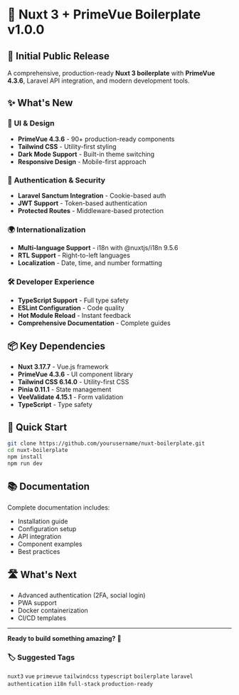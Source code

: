 # 🚀 Nuxt 3 + PrimeVue Boilerplate v1.0.0

## 🎉 Initial Public Release

A comprehensive, production-ready **Nuxt 3 boilerplate** with **PrimeVue 4.3.6**, Laravel API integration, and modern development tools.

## ✨ What's New

### 🎨 **UI & Design**
- **PrimeVue 4.3.6** - 90+ production-ready components
- **Tailwind CSS** - Utility-first styling
- **Dark Mode Support** - Built-in theme switching
- **Responsive Design** - Mobile-first approach

### 🔐 **Authentication & Security**
- **Laravel Sanctum Integration** - Cookie-based auth
- **JWT Support** - Token-based authentication
- **Protected Routes** - Middleware-based protection

### 🌍 **Internationalization**
- **Multi-language Support** - i18n with @nuxtjs/i18n 9.5.6
- **RTL Support** - Right-to-left languages
- **Localization** - Date, time, and number formatting

### 🛠️ **Developer Experience**
- **TypeScript Support** - Full type safety
- **ESLint Configuration** - Code quality
- **Hot Module Reload** - Instant feedback
- **Comprehensive Documentation** - Complete guides

## 📦 Key Dependencies

- **Nuxt 3.17.7** - Vue.js framework
- **PrimeVue 4.3.6** - UI component library
- **Tailwind CSS 6.14.0** - Utility-first CSS
- **Pinia 0.11.1** - State management
- **VeeValidate 4.15.1** - Form validation
- **TypeScript** - Type safety

## 🚀 Quick Start

```bash
git clone https://github.com/yourusername/nuxt-boilerplate.git
cd nuxt-boilerplate
npm install
npm run dev
```

## 📚 Documentation

Complete documentation includes:
- Installation guide
- Configuration setup
- API integration
- Component examples
- Best practices

## 🛣️ What's Next

- Advanced authentication (2FA, social login)
- PWA support
- Docker containerization
- CI/CD templates

---

**Ready to build something amazing?** 🚀

### 🏷️ Suggested Tags
`nuxt3` `vue` `primevue` `tailwindcss` `typescript` `boilerplate` `laravel` `authentication` `i18n` `full-stack` `production-ready` 